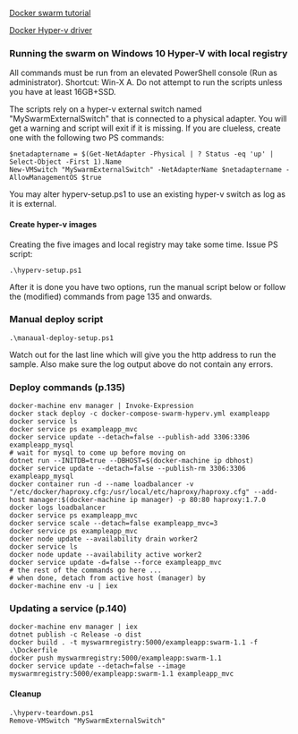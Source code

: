 [Docker swarm tutorial](https://docs.docker.com/engine/swarm/swarm-tutorial/)

[Docker Hyper-v driver](https://docs.docker.com/machine/drivers/hyper-v/)


### Running the swarm on Windows 10 Hyper-V with local registry
All commands must be run from an elevated PowerShell console (Run as administrator). 
Shortcut: Win-X A. Do not attempt to run the scripts unless you have at least 16GB+SSD.

The scripts rely on a hyper-v external switch named "MySwarmExternalSwitch" that is connected to a physical adapter. 
You will get a warning and script will exit if it is missing.
If you are clueless,  create one with the following two PS commands:
```
$netadaptername = $(Get-NetAdapter -Physical | ? Status -eq 'up' | Select-Object -First 1).Name
New-VMSwitch "MySwarmExternalSwitch" -NetAdapterName $netadaptername -AllowManagementOS $true
```
You may alter hyperv-setup.ps1 to use an existing hyper-v switch as log as it is external.
#### Create hyper-v images
Creating the five images and local registry may take some time. Issue PS script:
```
.\hyperv-setup.ps1
```
After it is done you have two options, run the manual script below or follow the (modified) commands from page 135 and onwards. 

### Manual deploy script
```
.\manaual-deploy-setup.ps1
```
Watch out for the last line which will give you the http address to run the sample. 
Also make sure the log output above do not contain any errors.

### Deploy commands (p.135)
```
docker-machine env manager | Invoke-Expression
docker stack deploy -c docker-compose-swarm-hyperv.yml exampleapp
docker service ls
docker service ps exampleapp_mvc
docker service update --detach=false --publish-add 3306:3306 exampleapp_mysql
# wait for mysql to come up before moving on
dotnet run --INITDB=true --DBHOST=$(docker-machine ip dbhost)
docker service update --detach=false --publish-rm 3306:3306 exampleapp_mysql
docker container run -d --name loadbalancer -v "/etc/docker/haproxy.cfg:/usr/local/etc/haproxy/haproxy.cfg" --add-host manager:$(docker-machine ip manager) -p 80:80 haproxy:1.7.0
docker logs loadbalancer
docker service ps exampleapp_mvc
docker service scale --detach=false exampleapp_mvc=3
docker service ps exampleapp_mvc
docker node update --availability drain worker2
docker service ls
docker node update --availability active worker2
docker service update -d=false --force exampleapp_mvc
# the rest of the commands go here ... 
# when done, detach from active host (manager) by
docker-machine env -u | iex
```
### Updating a service (p.140)
```
docker-machine env manager | iex
dotnet publish -c Release -o dist
docker build . -t myswarmregistry:5000/exampleapp:swarm-1.1 -f .\Dockerfile
docker push myswarmregistry:5000/exampleapp:swarm-1.1
docker service update --detach=false --image myswarmregistry:5000/exampleapp:swarm-1.1 exampleapp_mvc
```

#### Cleanup
```
.\hyperv-teardown.ps1
Remove-VMSwitch "MySwarmExternalSwitch"
```
